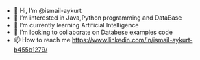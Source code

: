 - 👋 Hi, I’m @ismail-aykurt
- 👀 I’m interested in Java,Python programming and DataBase 
- 🌱 I’m currently learning Artificial Intelligence
- 💞️ I’m looking to collaborate on Databese examples code
- 📫 How to reach me https://www.linkedin.com/in/ismail-aykurt-b455b1279/

<!---
ismail-aykurt/ismail-aykurt is a ✨ special ✨ repository because its `README.md` (this file) appears on your GitHub profile.
You can click the Preview link to take a look at your changes.
--->
